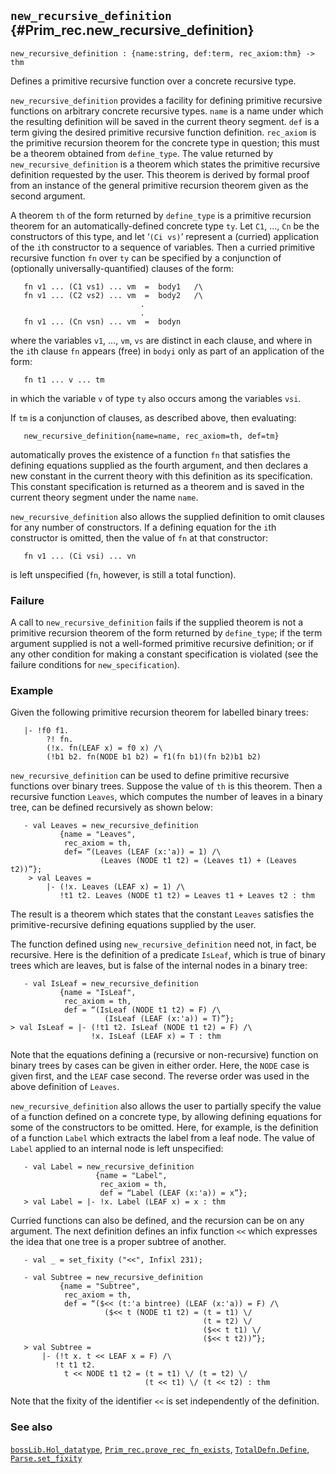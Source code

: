 ## `new_recursive_definition` {#Prim_rec.new_recursive_definition}


```
new_recursive_definition : {name:string, def:term, rec_axiom:thm} -> thm

```



Defines a primitive recursive function over a concrete recursive type.


`new_recursive_definition` provides a facility for defining primitive
recursive functions on arbitrary concrete recursive types. `name` is a
name under which the resulting definition will be saved in the current
theory segment. `def` is a term giving the desired primitive recursive
function definition. `rec_axiom` is the primitive recursion theorem for
the concrete type in question; this must be a theorem obtained from
`define_type`. The value returned by `new_recursive_definition` is a
theorem which states the primitive recursive definition requested by the
user. This theorem is derived by formal proof from an instance of the
general primitive recursion theorem given as the second argument.

A theorem `th` of the form returned by `define_type` is a primitive recursion
theorem for an automatically-defined concrete type `ty`.  Let `C1`, ..., `Cn`
be the constructors of this type, and let ‘`(Ci vs)`’ represent a (curried)
application of the `i`th constructor to a sequence of variables.  Then a
curried primitive recursive function `fn` over `ty` can be specified by a
conjunction of (optionally universally-quantified) clauses of the form:
    
       fn v1 ... (C1 vs1) ... vm  =  body1   /\
       fn v1 ... (C2 vs2) ... vm  =  body2   /\
                                 .
                                 .
       fn v1 ... (Cn vsn) ... vm  =  bodyn
    
where the variables `v1`, ..., `vm`, `vs` are distinct in each
clause, and where in the `i`th clause `fn` appears (free) in `bodyi` only
as part of an application of the form:
    
       fn t1 ... v ... tm
    
in which the variable `v` of type `ty` also occurs among the
variables `vsi`.

If `tm` is a conjunction of clauses, as described above, then evaluating:
    
       new_recursive_definition{name=name, rec_axiom=th, def=tm}
    
automatically proves the existence of a function `fn` that satisfies
the defining equations supplied as the fourth argument, and then declares a new
constant in the current theory with this definition as its specification. This
constant specification is returned as a theorem and is saved in the current
theory segment under the name `name`.

`new_recursive_definition` also allows the supplied definition to omit clauses
for any number of constructors.  If a defining equation for the `i`th
constructor is omitted, then the value of `fn` at that constructor:
    
       fn v1 ... (Ci vsi) ... vn
    
is left unspecified (`fn`, however, is still a total function).

### Failure

A call to `new_recursive_definition` fails if the supplied theorem is not a
primitive recursion theorem of the form returned by `define_type`; if the term
argument supplied is not a well-formed primitive recursive definition; or if
any other condition for making a constant specification is violated (see the
failure conditions for `new_specification`).

### Example

Given the following primitive recursion theorem for labelled binary trees:
    
       |- !f0 f1.
            ?! fn.
            (!x. fn(LEAF x) = f0 x) /\
            (!b1 b2. fn(NODE b1 b2) = f1(fn b1)(fn b2)b1 b2)
    
`new_recursive_definition` can be used to define primitive recursive
functions over binary trees.  Suppose the value of `th` is this theorem.  Then
a recursive function `Leaves`, which computes the number of leaves in a
binary tree, can be defined recursively as shown below:
    
       - val Leaves = new_recursive_definition
               {name = "Leaves",
                rec_axiom = th,
                def= “(Leaves (LEAF (x:'a)) = 1) /\
                        (Leaves (NODE t1 t2) = (Leaves t1) + (Leaves t2))”};
        > val Leaves =
            |- (!x. Leaves (LEAF x) = 1) /\
               !t1 t2. Leaves (NODE t1 t2) = Leaves t1 + Leaves t2 : thm
    
The result is a theorem which states that the constant `Leaves`
satisfies the primitive-recursive defining equations supplied by the user.

The function defined using `new_recursive_definition` need not, in fact, be
recursive.  Here is the definition of a predicate `IsLeaf`, which is true of
binary trees which are leaves, but is false of the internal nodes in a binary
tree:
    
       - val IsLeaf = new_recursive_definition
               {name = "IsLeaf",
                rec_axiom = th,
                def = “(IsLeaf (NODE t1 t2) = F) /\
                         (IsLeaf (LEAF (x:'a)) = T)”};
    > val IsLeaf = |- (!t1 t2. IsLeaf (NODE t1 t2) = F) /\
                      !x. IsLeaf (LEAF x) = T : thm
    
Note that the equations defining a (recursive or non-recursive)
function on binary trees by cases can be given in either order.  Here, the
`NODE` case is given first, and the `LEAF` case second.  The reverse order was
used in the above definition of `Leaves`.

`new_recursive_definition` also allows the user to partially specify the value
of a function defined on a concrete type, by allowing defining equations for
some of the constructors to be omitted.  Here, for example, is the definition
of a function `Label` which extracts the label from a leaf node.  The value of
`Label` applied to an internal node is left unspecified:
    
       - val Label = new_recursive_definition
                       {name = "Label",
                        rec_axiom = th,
                        def = “Label (LEAF (x:'a)) = x”};
       > val Label = |- !x. Label (LEAF x) = x : thm
    
Curried functions can also be defined, and the recursion can be on
any argument.  The next definition defines an infix function `<<` which
expresses the idea that one tree is a proper subtree of another.
    
       - val _ = set_fixity ("<<", Infixl 231);
    
       - val Subtree = new_recursive_definition
               {name = "Subtree",
                rec_axiom = th,
                def = “($<< (t:'a bintree) (LEAF (x:'a)) = F) /\
                         ($<< t (NODE t1 t2) = (t = t1) \/
                                               (t = t2) \/
                                               ($<< t t1) \/
                                               ($<< t t2))”};
       > val Subtree =
           |- (!t x. t << LEAF x = F) /\
              !t t1 t2.
                t << NODE t1 t2 = (t = t1) \/ (t = t2) \/
                                  (t << t1) \/ (t << t2) : thm
    
Note that the fixity of the identifier `<<` is set independently of
the definition.

### See also

[`bossLib.Hol_datatype`](#bossLib.Hol_datatype), [`Prim_rec.prove_rec_fn_exists`](#Prim_rec.prove_rec_fn_exists), [`TotalDefn.Define`](#TotalDefn.Define), [`Parse.set_fixity`](#Parse.set_fixity)

